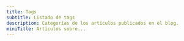 ```yaml
---
title: Tags
subtitle: Listado de tags
description: Categorías de los artículos publicados en el blog.
miniTitle: Artículos sobre...
---
```

